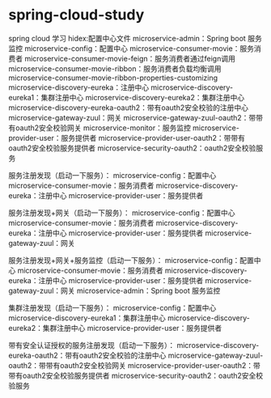 # spring-cloud-study
spring cloud 学习
hidex:配置中心文件
microservice-admin：Spring boot 服务监控
microservice-config：配置中心
microservice-consumer-movie：服务消费者
microservice-consumer-movie-feign：服务消费者通过feign调用
microservice-consumer-movie-ribbon：服务消费者负载均衡调用
microservice-consumer-movie-ribbon-properties-customizing
microservice-discovery-eureka：注册中心
microservice-discovery-eureka1：集群注册中心
microservice-discovery-eureka2：集群注册中心
microservice-discovery-eureka-oauth2：带有oauth2安全校验的注册中心
microservice-gateway-zuul：网关
microservice-gateway-zuul-oauth2：带带有oauth2安全校验网关
microservice-monitor：服务监控
microservice-provider-user：服务提供者
microservice-provider-user-oauth2：带带有oauth2安全校验服务提供者
microservice-security-oauth2：oauth2安全校验服务

服务注册发现（启动一下服务）：
microservice-config：配置中心
microservice-consumer-movie：服务消费者
microservice-discovery-eureka：注册中心
microservice-provider-user：服务提供者

服务注册发现+网关（启动一下服务）：
microservice-config：配置中心
microservice-consumer-movie：服务消费者
microservice-discovery-eureka：注册中心
microservice-provider-user：服务提供者
microservice-gateway-zuul：网关

服务注册发现+网关+服务监控（启动一下服务）：
microservice-config：配置中心
microservice-consumer-movie：服务消费者
microservice-discovery-eureka：注册中心
microservice-provider-user：服务提供者
microservice-gateway-zuul：网关
microservice-admin：Spring boot 服务监控

集群注册发现（启动一下服务）：
microservice-config：配置中心
microservice-discovery-eureka1：集群注册中心
microservice-discovery-eureka2：集群注册中心
microservice-provider-user：服务提供者

带有安全认证授权的服务注册发现（启动一下服务）：
microservice-discovery-eureka-oauth2：带有oauth2安全校验的注册中心
microservice-gateway-zuul-oauth2：带带有oauth2安全校验网关
microservice-provider-user-oauth2：带带有oauth2安全校验服务提供者
microservice-security-oauth2：oauth2安全校验服务

